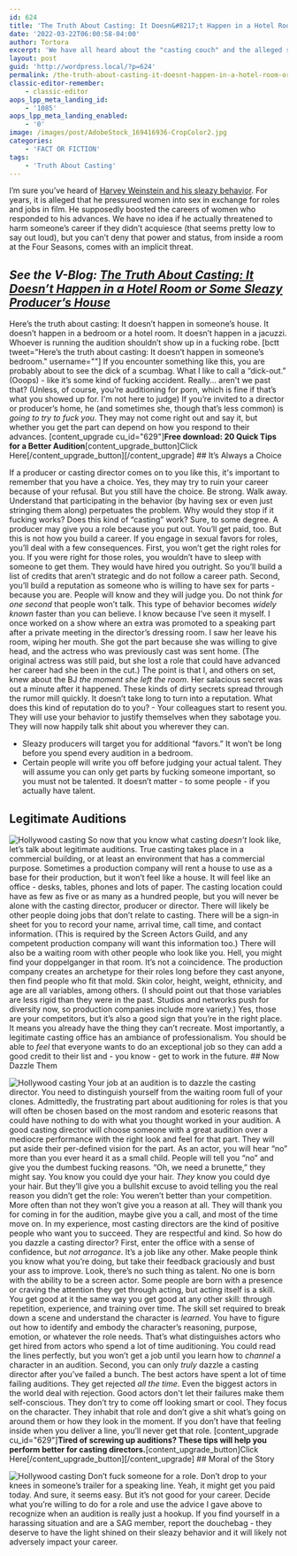 ```yaml
---
id: 624
title: 'The Truth About Casting: It Doesn&#8217;t Happen in a Hotel Room or Some Sleazy Producer&#8217;s House'
date: '2022-03-22T06:00:58-04:00'
author: Tortora
excerpt: 'We have all heard about the "casting couch" and the alleged sleazy behavior of Harvey Weinstein. For years, it is alleged that he pressured women into sex in exchange for roles and jobs in film. He supposedly boosted the careers of women...'
layout: post
guid: 'http://wordpress.local/?p=624'
permalink: /the-truth-about-casting-it-doesnt-happen-in-a-hotel-room-or-some-sleazy-producers-house/
classic-editor-remember:
    - classic-editor
aops_lpp_meta_landing_id:
    - '1085'
aops_lpp_meta_landing_enabled:
    - '0'
image: /images/post/AdobeStock_169416936-CropColor2.jpg
categories:
    - 'FACT OR FICTION'
tags:
    - 'Truth About Casting'
---
```


I’m sure you’ve heard of [Harvey Weinstein and his sleazy behavior](https://www.bbc.com/news/entertainment-arts-41594672). For years, it is alleged that he pressured women into sex in exchange for roles and jobs in film. He supposedly boosted the careers of women who responded to his advances. We have no idea if he actually threatened to harm someone’s career if they didn’t acquiesce (that seems pretty low to say out loud), but you can’t deny that power and status, from inside a room at the Four Seasons, comes with an implicit threat.

## *See the V-Blog: [The Truth About Casting: It Doesn’t Happen in a Hotel Room or Some Sleazy Producer’s House](http://wordpress.local/v-blog-the-truth-about-casting-it-doesnt-happen-in-a-hotel-room-or-some-sleazy-producers-house/)*

 Here’s the truth about casting: It doesn’t happen in someone’s house. It doesn’t happen in a bedroom or a hotel room. It doesn’t happen in a jacuzzi. Whoever is running the audition shouldn’t show up in a fucking robe. \[bctt tweet="Here’s the truth about casting: It doesn’t happen in someone’s bedroom." username=""\] If you encounter something like this, you are probably about to see the dick of a scumbag. What I like to call a “dick-out.” (Ooops) - like it’s some kind of fucking accident. Really... aren't we past that? (Unless, of course, you’re auditioning for porn, which is fine if that’s what you showed up for. I'm not here to judge) If you’re invited to a director or producer’s home, he (and sometimes she, though that’s less common) is *going to try to fuck you*. They may not come right out and say it, but whether you get the part can depend on how you respond to their advances. \[content\_upgrade cu\_id="629"\]**Free download: 20 Quick Tips for a Better Audition**\[content\_upgrade\_button\]Click Here\[/content\_upgrade\_button\]\[/content\_upgrade\] ## It’s Always a Choice

 If a producer or casting director comes on to you like this, it's important to remember that you have a choice. Yes, they may try to ruin your career because of your refusal. But you still have the choice. Be strong. Walk away. Understand that participating in the behavior (by having sex or even just stringing them along) perpetuates the problem. Why would they stop if it fucking works? Does this kind of “casting” work? Sure, to some degree. A producer may give you a role because you put out. You’ll get paid, too. But this is not how you build a career. If you engage in sexual favors for roles, you’ll deal with a few consequences. First, you won’t get the right roles for you. If you were right for those roles, you wouldn’t have to sleep with someone to get them. They would have hired you outright. So you’ll build a list of credits that aren’t strategic and do not follow a career path. Second, you’ll build a reputation as someone who is willing to have sex for parts - because you are. People will know and they will judge you. Do not think *for one second* that people won’t talk. This type of behavior becomes *widely known* faster than you can believe. I know because I’ve seen it myself. I once worked on a show where an extra was promoted to a speaking part after a private meeting in the director’s dressing room. I saw her leave his room, wiping her mouth. She got the part because she was willing to give head, and the actress who was previously cast was sent home. (The original actress was still paid, but she lost a role that could have advanced her career had she been in the cut.) The point is that I, and others on set, knew about the BJ *the moment she left the room*. Her salacious secret was out a minute after it happened. These kinds of dirty secrets spread through the rumor mill quickly. It doesn’t take long to turn into a reputation. What does this kind of reputation do to you? - Your colleagues start to resent you. They will use your behavior to justify themselves when they sabotage you. They will now happily talk shit about you wherever they can.
- Sleazy producers will target you for additional “favors.” It won’t be long before you spend every audition in a bedroom.
- Certain people will write you off before judging your actual talent. They will assume you can only get parts by fucking someone important, so you must not be talented. It doesn’t matter - to some people - if you actually have talent.

## Legitimate Auditions

 ![Hollywood casting](http://wordpress.local/wp-content/uploads/2019/08/AdobeStock_230500439-Crop.jpeg) So now that you know what casting *doesn’t* look like, let’s talk about legitimate auditions. True casting takes place in a commercial building, or at least an environment that has a commercial purpose. Sometimes a production company will rent a house to use as a base for their production, but it won’t feel like a house. It will feel like an office - desks, tables, phones and lots of paper. The casting location could have as few as five or as many as a hundred people, but you will never be alone with the casting director, producer or director. There will likely be other people doing jobs that don’t relate to casting. There will be a sign-in sheet for you to record your name, arrival time, call time, and contact information. (This is required by the Screen Actors Guild, and any competent production company will want this information too.) There will also be a waiting room with other people who look like you. Hell, you might find your doppelganger in that room. It’s not a coincidence. The production company creates an archetype for their roles long before they cast anyone, then find people who fit that mold. Skin color, height, weight, ethnicity, and age are all variables, among others. (I should point out that those variables are less rigid than they were in the past. Studios and networks push for diversity now, so production companies include more variety.) Yes, those are your competitors, but it’s also a good sign that you’re in the right place. It means you already have the thing they can’t recreate. Most importantly, a legitimate casting office has an ambiance of professionalism. You should be able to *feel* that everyone wants to do an exceptional job so they can add a good credit to their list and - you know - get to work in the future. ## Now Dazzle Them

 ![Hollywood casting](http://wordpress.local/wp-content/uploads/2019/08/AdobeStock_205389612-Crop.jpeg) Your job at an audition is to dazzle the casting director. You need to distinguish yourself from the waiting room full of your clones. Admittedly, the frustrating part about auditioning for roles is that you will often be chosen based on the most random and esoteric reasons that could have nothing to do with what you thought worked in your audition. A good casting director will choose someone with a great audition over a mediocre performance with the right look and feel for that part. They will put aside their per-defined vision for the part. As an actor, you will hear “no” more than you ever heard it as a small child. People will tell you “no” and give you the dumbest fucking reasons. “Oh, we need a brunette,” they might say. You know you could dye your hair. *They* know you could dye your hair. But they’ll give you a bullshit excuse to avoid telling you the real reason you didn’t get the role: You weren’t better than your competition. More often than not they won’t give you a reason at all. They will thank you for coming in for the audition, maybe give you a call, and most of the time move on. In my experience, most casting directors are the kind of positive people who want you to succeed. They are respectful and kind. So how do you dazzle a casting director? First, enter the office with a sense of confidence, but *not arrogance*. It’s a job like any other. Make people think you know what you’re doing, but take their feedback graciously and bust your ass to improve. Look, there’s no such thing as talent. No one is born with the ability to be a screen actor. Some people are born with a presence or craving the attention they get through acting, but acting itself is a skill. You get good at it the same way you get good at any other skill: through repetition, experience, and training over time. The skill set required to break down a scene and understand the character is *learned*. You have to figure out how to identify and embody the character’s reasoning, purpose, emotion, or whatever the role needs. That’s what distinguishes actors who get hired from actors who spend a lot of time auditioning. You could read the lines perfectly, but you won’t get a job until you learn how to *channel* a character in an audition. Second, you can only *truly* dazzle a casting director after you’ve failed a bunch. The best actors have spent a lot of time failing auditions. They get rejected *all the time*. Even the biggest actors in the world deal with rejection. Good actors don't let their failures make them self-conscious. They don’t try to come off looking smart or cool. They focus on the character. They inhabit that role and don’t give a shit what’s going on around them or how they look in the moment. If you don’t have that feeling inside when you deliver a line, you’ll never get that role. \[content\_upgrade cu\_id="629"\]**Tired of screwing up auditions? These tips will help you perform better for casting directors.**\[content\_upgrade\_button\]Click Here\[/content\_upgrade\_button\]\[/content\_upgrade\] ## Moral of the Story

 ![Hollywood casting](http://wordpress.local/wp-content/uploads/2019/08/AdobeStock_30107707-Crop.jpeg) Don’t fuck someone for a role. Don’t drop to your knees in someone’s trailer for a speaking line. Yeah, it might get you paid today. And sure, it seems easy. But it’s not good for your career. Decide what you’re willing to do for a role and use the advice I gave above to recognize when an audition is really just a hookup. If you find yourself in a harassing situation and are a SAG member, report the douchebag - they deserve to have the light shined on their sleazy behavior and it will likely not adversely impact your career.